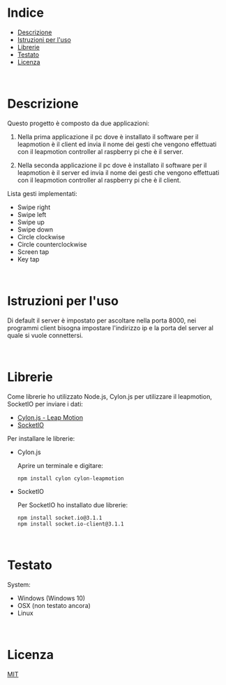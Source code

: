 # Indice

- [Descrizione](#descrizione)
- [Istruzioni per l'uso](#Istruzioni-per-l'uso)
- [Librerie](#librerie)
- [Testato](#testato)
- [Licenza](#licenza)

</br>

# Descrizione

Questo progetto è composto da due applicazioni:

1. Nella prima applicazione il pc dove è installato il software per il leapmotion è il client ed invia il nome dei gesti che vengono effettuati con il leapmotion controller al raspberry pi che è il server.

2. Nella seconda applicazione il pc dove è installato il software per il leapmotion è il server ed invia il nome dei gesti che vengono effettuati con il leapmotion controller al raspberry pi che è il client.

Lista gesti implementati:

- Swipe right
- Swipe left
- Swipe up
- Swipe down
- Circle clockwise
- Circle counterclockwise
- Screen tap
- Key tap

</br>

# Istruzioni per l'uso

Di default il server è impostato per ascoltare nella porta 8000, nei programmi client bisogna impostare l'indirizzo ip e la porta del server al quale si vuole connettersi.

</br>

# Librerie

Come librerie ho utilizzato Node.js, Cylon.js per utilizzare il leapmotion, SocketIO per inviare i dati:

- [Cylon.js - Leap Motion](https://cylonjs.com/documentation/platforms/leapmotion/)
- [SocketIO](https://socket.io/)

Per installare le librerie:

- Cylon.js

    Aprire un terminale e digitare:
  
    ```code
    npm install cylon cylon-leapmotion
    ````

- SocketIO

    Per SocketIO ho installato due librerie:

    ```code
    npm install socket.io@3.1.1
    npm install socket.io-client@3.1.1 
    ```

</br>

# Testato

System:

- Windows (Windows 10)
- OSX (non testato ancora)
- Linux
  
</br>

# Licenza

[MIT](https://choosealicense.com/licenses/mit/)